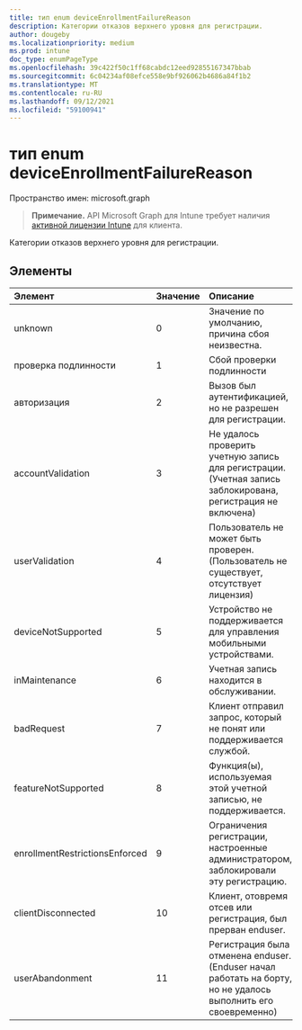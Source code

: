 ```yaml
---
title: тип enum deviceEnrollmentFailureReason
description: Категории отказов верхнего уровня для регистрации.
author: dougeby
ms.localizationpriority: medium
ms.prod: intune
doc_type: enumPageType
ms.openlocfilehash: 39c422f50c1ff68cabdc12eed92855167347bbab
ms.sourcegitcommit: 6c04234af08efce558e9bf926062b4686a84f1b2
ms.translationtype: MT
ms.contentlocale: ru-RU
ms.lasthandoff: 09/12/2021
ms.locfileid: "59100941"
---
```

# <a name="deviceenrollmentfailurereason-enum-type"></a>тип enum deviceEnrollmentFailureReason

Пространство имен: microsoft.graph

> **Примечание.** API Microsoft Graph для Intune требует наличия [активной лицензии Intune](https://go.microsoft.com/fwlink/?linkid=839381) для клиента.

Категории отказов верхнего уровня для регистрации.

## <a name="members"></a>Элементы
|Элемент|Значение|Описание|
|:---|:---|:---|
|unknown|0|Значение по умолчанию, причина сбоя неизвестна.|
|проверка подлинности|1|Сбой проверки подлинности|
|авторизация|2|Вызов был аутентификацией, но не разрешен для регистрации.|
|accountValidation|3|Не удалось проверить учетную запись для регистрации. (Учетная запись заблокирована, регистрация не включена)|
|userValidation|4 |Пользователь не может быть проверен. (Пользователь не существует, отсутствует лицензия)|
|deviceNotSupported|5 |Устройство не поддерживается для управления мобильными устройствами.|
|inMaintenance|6 |Учетная запись находится в обслуживании.|
|badRequest|7 |Клиент отправил запрос, который не понят или поддерживается службой.|
|featureNotSupported|8 |Функция(ы), используемая этой учетной записью, не поддерживается.|
|enrollmentRestrictionsEnforced|9 |Ограничения регистрации, настроенные администратором, заблокировали эту регистрацию.|
|clientDisconnected|10 |Клиент, отовремя отсев или регистрация, был прерван enduser.|
|userAbandonment|11|Регистрация была отменена enduser. (Enduser начал работать на борту, но не удалось выполнить его своевременно)|




